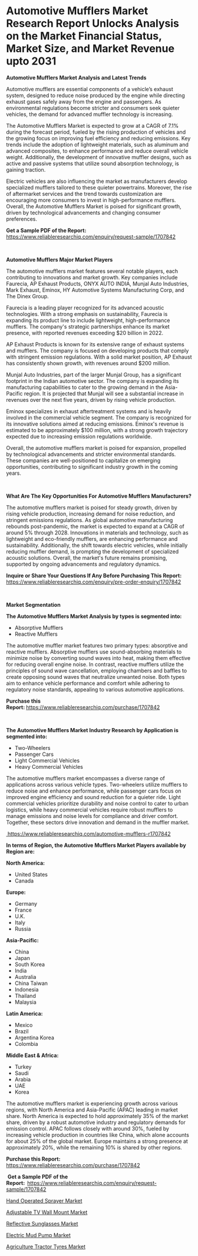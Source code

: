 <p><h1>Automotive Mufflers Market Research Report Unlocks Analysis on the Market Financial Status, Market Size, and Market Revenue upto 2031</h1></p><p><strong>Automotive Mufflers Market Analysis and Latest Trends</strong></p>
<p><p>Automotive mufflers are essential components of a vehicle’s exhaust system, designed to reduce noise produced by the engine while directing exhaust gases safely away from the engine and passengers. As environmental regulations become stricter and consumers seek quieter vehicles, the demand for advanced muffler technology is increasing.</p><p>The Automotive Mufflers Market is expected to grow at a CAGR of 7.1% during the forecast period, fueled by the rising production of vehicles and the growing focus on improving fuel efficiency and reducing emissions. Key trends include the adoption of lightweight materials, such as aluminum and advanced composites, to enhance performance and reduce overall vehicle weight. Additionally, the development of innovative muffler designs, such as active and passive systems that utilize sound absorption technology, is gaining traction.</p><p>Electric vehicles are also influencing the market as manufacturers develop specialized mufflers tailored to these quieter powertrains. Moreover, the rise of aftermarket services and the trend towards customization are encouraging more consumers to invest in high-performance mufflers. Overall, the Automotive Mufflers Market is poised for significant growth, driven by technological advancements and changing consumer preferences.</p></p>
<p><strong>Get a Sample PDF of the Report:&nbsp;</strong> <a href="https://www.reliableresearchiq.com/enquiry/request-sample/1707842?utm_campaign=1102&utm_medium=2&utm_source=Github&utm_content=ia&utm_term=18122024&utm_id=automotive-mufflers">https://www.reliableresearchiq.com/enquiry/request-sample/1707842</a></p>
<p>&nbsp;</p>
<p><strong>Automotive Mufflers Major Market Players</strong></p>
<p><p>The automotive mufflers market features several notable players, each contributing to innovations and market growth. Key companies include Faurecia, AP Exhaust Products, ONYX AUTO INDIA, Munjal Auto Industries, Mark Exhaust, Eminox, HY Automotive Systems Manufacturing Corp, and The Dinex Group.</p><p>Faurecia is a leading player recognized for its advanced acoustic technologies. With a strong emphasis on sustainability, Faurecia is expanding its product line to include lightweight, high-performance mufflers. The company's strategic partnerships enhance its market presence, with reported revenues exceeding $20 billion in 2022.</p><p>AP Exhaust Products is known for its extensive range of exhaust systems and mufflers. The company is focused on developing products that comply with stringent emission regulations. With a solid market position, AP Exhaust has consistently shown growth, with revenues around $200 million.</p><p>Munjal Auto Industries, part of the larger Munjal Group, has a significant footprint in the Indian automotive sector. The company is expanding its manufacturing capabilities to cater to the growing demand in the Asia-Pacific region. It is projected that Munjal will see a substantial increase in revenues over the next five years, driven by rising vehicle production.</p><p>Eminox specializes in exhaust aftertreatment systems and is heavily involved in the commercial vehicle segment. The company is recognized for its innovative solutions aimed at reducing emissions. Eminox's revenue is estimated to be approximately $100 million, with a strong growth trajectory expected due to increasing emission regulations worldwide.</p><p>Overall, the automotive mufflers market is poised for expansion, propelled by technological advancements and stricter environmental standards. These companies are well-positioned to capitalize on emerging opportunities, contributing to significant industry growth in the coming years.</p></p>
<p>&nbsp;</p>
<p><strong>What Are The Key Opportunities For Automotive Mufflers Manufacturers?</strong></p>
<p><p>The automotive mufflers market is poised for steady growth, driven by rising vehicle production, increasing demand for noise reduction, and stringent emissions regulations. As global automotive manufacturing rebounds post-pandemic, the market is expected to expand at a CAGR of around 5% through 2028. Innovations in materials and technology, such as lightweight and eco-friendly mufflers, are enhancing performance and sustainability. Additionally, the shift towards electric vehicles, while initially reducing muffler demand, is prompting the development of specialized acoustic solutions. Overall, the market's future remains promising, supported by ongoing advancements and regulatory dynamics.</p></p>
<p><strong>Inquire or Share Your Questions If Any Before Purchasing This Report:</strong> <a href="https://www.reliableresearchiq.com/enquiry/pre-order-enquiry/1707842?utm_campaign=1102&utm_medium=2&utm_source=Github&utm_content=ia&utm_term=18122024&utm_id=automotive-mufflers">https://www.reliableresearchiq.com/enquiry/pre-order-enquiry/1707842</a></p>
<p>&nbsp;</p>
<p><strong>Market Segmentation</strong></p>
<p><strong>The Automotive Mufflers Market Analysis by types is segmented into:</strong></p>
<p><ul><li>Absorptive Mufflers</li><li>Reactive Mufflers</li></ul></p>
<p><p>The automotive muffler market features two primary types: absorptive and reactive mufflers. Absorptive mufflers use sound-absorbing materials to minimize noise by converting sound waves into heat, making them effective for reducing overall engine noise. In contrast, reactive mufflers utilize the principles of sound wave cancellation, employing chambers and baffles to create opposing sound waves that neutralize unwanted noise. Both types aim to enhance vehicle performance and comfort while adhering to regulatory noise standards, appealing to various automotive applications.</p></p>
<p><strong>Purchase this Report:&nbsp;</strong><a href="https://www.reliableresearchiq.com/purchase/1707842?utm_campaign=1102&utm_medium=2&utm_source=Github&utm_content=ia&utm_term=18122024&utm_id=automotive-mufflers">https://www.reliableresearchiq.com/purchase/1707842</a></p>
<p>&nbsp;</p>
<p><strong>The Automotive Mufflers Market Industry Research by Application is segmented into:</strong></p>
<p><ul><li>Two-Wheelers</li><li>Passenger Cars</li><li>Light Commercial Vehicles</li><li>Heavy Commercial Vehicles</li></ul></p>
<p><p>The automotive mufflers market encompasses a diverse range of applications across various vehicle types. Two-wheelers utilize mufflers to reduce noise and enhance performance, while passenger cars focus on improved engine efficiency and sound reduction for a quieter ride. Light commercial vehicles prioritize durability and noise control to cater to urban logistics, while heavy commercial vehicles require robust mufflers to manage emissions and noise levels for compliance and driver comfort. Together, these sectors drive innovation and demand in the muffler market.</p></p>
<p><a href="https://www.reliableresearchiq.com/automotive-mufflers-r1707842?utm_campaign=1102&utm_medium=2&utm_source=Github&utm_content=ia&utm_term=18122024&utm_id=automotive-mufflers">&nbsp;https://www.reliableresearchiq.com/automotive-mufflers-r1707842</a></p>
<p><strong>In terms of Region, the Automotive Mufflers Market Players available by Region are:</strong></p>
<p>
    <p> <strong> North America: </strong>
        <ul>
            <li>United States</li>
            <li>Canada</li>
        </ul>
        </p> 
    <p> <strong> Europe: </strong>
        <ul>
            <li>Germany</li>
            <li>France</li>
            <li>U.K.</li>
            <li>Italy</li>
            <li>Russia</li>
        </ul>
        </p> 
    <p> <strong> Asia-Pacific: </strong>
        <ul>
            <li>China</li>
            <li>Japan</li>
            <li>South Korea</li>
            <li>India</li>
            <li>Australia</li>
            <li>China Taiwan</li>
            <li>Indonesia</li>
            <li>Thailand</li>
            <li>Malaysia</li>
        </ul>
        </p> 
    <p> <strong> Latin America: </strong>
        <ul>
            <li>Mexico</li>
            <li>Brazil</li>
            <li>Argentina Korea</li>
            <li>Colombia</li>
        </ul>
        </p> 
    <p> <strong> Middle East & Africa: </strong>
        <ul>
            <li>Turkey</li>
            <li>Saudi</li>
            <li>Arabia</li>
            <li>UAE</li>
            <li>Korea</li>
        </ul>
    </p>
    </p>
<p><p>The automotive mufflers market is experiencing growth across various regions, with North America and Asia-Pacific (APAC) leading in market share. North America is expected to hold approximately 35% of the market share, driven by a robust automotive industry and regulatory demands for emission control. APAC follows closely with around 30%, fueled by increasing vehicle production in countries like China, which alone accounts for about 25% of the global market. Europe maintains a strong presence at approximately 20%, while the remaining 10% is shared by other regions.</p></p>
<p><strong>Purchase this Report: </strong><a href="https://www.reliableresearchiq.com/purchase/1707842?utm_campaign=1102&utm_medium=2&utm_source=Github&utm_content=ia&utm_term=18122024&utm_id=automotive-mufflers">https://www.reliableresearchiq.com/purchase/1707842</a></p>
<p>&nbsp;<strong>Get a Sample PDF of the Report:&nbsp;&nbsp;</strong><a href="https://www.reliableresearchiq.com/enquiry/request-sample/1707842?utm_campaign=1102&utm_medium=2&utm_source=Github&utm_content=ia&utm_term=18122024&utm_id=automotive-mufflers">https://www.reliableresearchiq.com/enquiry/request-sample/1707842</a></p>
<p><strong></strong></p>
<p><p><a href="https://www.linkedin.com/pulse/evaluating-hand-operated-sprayer-market-current-trends-9htif?utm_campaign=1102&utm_medium=2&utm_source=Github&utm_content=ia&utm_term=18122024&utm_id=automotive-mufflers">Hand Operated Sprayer Market</a></p><p><a href="https://www.linkedin.com/pulse/estimating-size-growth-potential-adjustable-tv-wall-mount-flkgf?utm_campaign=1102&utm_medium=2&utm_source=Github&utm_content=ia&utm_term=18122024&utm_id=automotive-mufflers">Adjustable TV Wall Mount Market</a></p><p><a href="https://www.linkedin.com/pulse/detailed-reflective-sunglasses-market-report-projected-118-18gjf?utm_campaign=1102&utm_medium=2&utm_source=Github&utm_content=ia&utm_term=18122024&utm_id=automotive-mufflers">Reflective Sunglasses Market</a></p><p><a href="https://www.linkedin.com/pulse/how-electric-mud-pump-market-expectd-grow-96-cagr-upcoming-years-r84sf?utm_campaign=1102&utm_medium=2&utm_source=Github&utm_content=ia&utm_term=18122024&utm_id=automotive-mufflers">Electric Mud Pump Market</a></p><p><a href="https://www.linkedin.com/pulse/market-drivers-projections-agriculture-tractor-tyres-2024--6e6af?utm_campaign=1102&utm_medium=2&utm_source=Github&utm_content=ia&utm_term=18122024&utm_id=automotive-mufflers">Agriculture Tractor Tyres Market</a></p></p>
